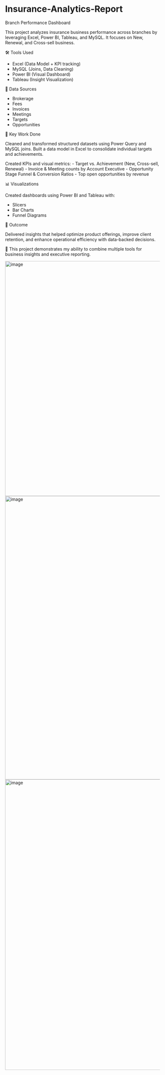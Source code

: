 # Insurance-Analytics-Report
Branch Performance Dashboard

This project analyzes insurance business performance across branches by leveraging Excel, Power BI, Tableau, and MySQL. It focuses on New, Renewal, and Cross-sell business.

🛠️ Tools Used

  - Excel (Data Model + KPI tracking)  
  - MySQL (Joins, Data Cleaning)  
  - Power BI (Visual Dashboard)  
  - Tableau (Insight Visualization)

📁 Data Sources

  - Brokerage
  - Fees
  - Invoices
  - Meetings
  - Targets
  - Opportunities

🔧 Key Work Done

Cleaned and transformed structured datasets using Power Query and MySQL joins.
Built a data model in Excel to consolidate individual targets and achievements.

  Created KPIs and visual metrics:
    - Target vs. Achievement (New, Cross-sell, Renewal)
    - Invoice & Meeting counts by Account Executive
    - Opportunity Stage Funnel & Conversion Ratios
    - Top open opportunities by revenue

📊 Visualizations

Created dashboards using Power BI and Tableau with:
  - Slicers
  - Bar Charts
  - Funnel Diagrams

🎯 Outcome

Delivered insights that helped optimize product offerings, improve client retention, and enhance operational efficiency with data-backed decisions.

📌 This project demonstrates my ability to combine multiple tools for business insights and executive reporting.

<img width="1220" height="765" alt="image" src="https://github.com/user-attachments/assets/1d985147-e15e-4207-a371-ba836d811232" />
<img width="1876" height="923" alt="image" src="https://github.com/user-attachments/assets/21526550-85d9-4f5f-b478-5e2b44368c9e" />
<img width="1878" height="946" alt="image" src="https://github.com/user-attachments/assets/142ce116-c5f9-4000-a020-12049c4f44ba" />




